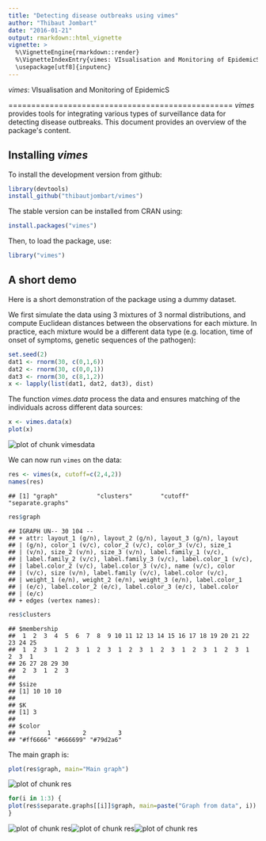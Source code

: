 ```yaml
---
title: "Detecting disease outbreaks using vimes"
author: "Thibaut Jombart"
date: "2016-01-21"
output: rmarkdown::html_vignette
vignette: >
  %\VignetteEngine{rmarkdown::render}
  %\VignetteIndexEntry{vimes: VIsualisation and Monitoring of EpidemicS.}
  \usepackage[utf8]{inputenc}
---
```




*vimes*: VIsualisation and Monitoring of EpidemicS 

=================================================
*vimes* provides tools for integrating various types of surveillance data for detecting disease outbreaks. This document provides an overview of the package's content.


Installing *vimes*
-------------
To install the development version from github:

```r
library(devtools)
install_github("thibautjombart/vimes")
```

The stable version can be installed from CRAN using:

```r
install.packages("vimes")
```

Then, to load the package, use:

```r
library("vimes")
```


A short demo
------------------
Here is a short demonstration of the package using a dummy dataset.

We first simulate the data using 3 mixtures of 3 normal distributions, and compute Euclidean distances between the observations for each mixture.
In practice, each mixture would be a different data type (e.g. location, time of onset of symptoms, genetic sequences of the pathogen):

```r
set.seed(2)
dat1 <- rnorm(30, c(0,1,6))
dat2 <- rnorm(30, c(0,0,1))
dat3 <- rnorm(30, c(8,1,2))
x <- lapply(list(dat1, dat2, dat3), dist)
```

The function *vimes.data* process the data and ensures matching of the individuals across different data sources:


```r
x <- vimes.data(x)
plot(x)
```

![plot of chunk vimesdata](figs/vimesdata-1.png)

We can now run `vimes` on the data:

```r
res <- vimes(x, cutoff=c(2,4,2))
names(res)
```

```
## [1] "graph"           "clusters"        "cutoff"          "separate.graphs"
```

```r
res$graph
```

```
## IGRAPH UN-- 30 104 -- 
## + attr: layout_1 (g/n), layout_2 (g/n), layout_3 (g/n), layout
## | (g/n), color_1 (v/c), color_2 (v/c), color_3 (v/c), size_1
## | (v/n), size_2 (v/n), size_3 (v/n), label.family_1 (v/c),
## | label.family_2 (v/c), label.family_3 (v/c), label.color_1 (v/c),
## | label.color_2 (v/c), label.color_3 (v/c), name (v/c), color
## | (v/c), size (v/n), label.family (v/c), label.color (v/c),
## | weight_1 (e/n), weight_2 (e/n), weight_3 (e/n), label.color_1
## | (e/c), label.color_2 (e/c), label.color_3 (e/c), label.color
## | (e/c)
## + edges (vertex names):
```

```r
res$clusters
```

```
## $membership
##  1  2  3  4  5  6  7  8  9 10 11 12 13 14 15 16 17 18 19 20 21 22 23 24 25 
##  1  2  3  1  2  3  1  2  3  1  2  3  1  2  3  1  2  3  1  2  3  1  2  3  1 
## 26 27 28 29 30 
##  2  3  1  2  3 
## 
## $size
## [1] 10 10 10
## 
## $K
## [1] 3
## 
## $color
##         1         2         3 
## "#ff6666" "#666699" "#79d2a6"
```

The main graph is:

```r
plot(res$graph, main="Main graph")
```

![plot of chunk res](figs/res-1.png)

```r
for(i in 1:3) {
plot(res$separate.graphs[[i]]$graph, main=paste("Graph from data", i))
}
```

![plot of chunk res](figs/res-2.png)![plot of chunk res](figs/res-3.png)![plot of chunk res](figs/res-4.png)
